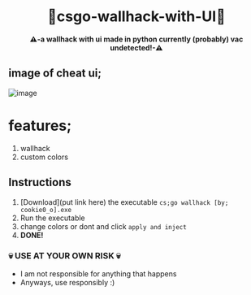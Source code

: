 
<div align=center>
  
  # 💎csgo-wallhack-with-UI💎
  
  **⚠️-a wallhack with ui made in python currently (probably) vac undetected!-⚠️** 
  
</div>

## image of cheat ui;
![image](https://user-images.githubusercontent.com/81589649/153958585-2f8a853d-b8f4-4c72-a2a9-b9129d65120f.png)

# features;
1. wallhack
2. custom colors

## Instructions
1. [Download](put link here) the executable `cs;go wallhack [by; cookie0_o].exe`
2. Run the executable 
3. change colors or dont and click `apply and inject`
4. **DONE!**

### 💀 USE AT YOUR OWN RISK 💀
- I am not responsible for anything that happens
- Anyways, use responsibly :)
